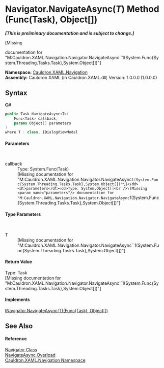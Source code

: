 # Navigator.NavigateAsync(*T*) Method (Func(Task), Object[])
 _**\[This is preliminary documentation and is subject to change.\]**_

\[Missing <summary> documentation for "M:Cauldron.XAML.Navigation.Navigator.NavigateAsync``1(System.Func{System.Threading.Tasks.Task},System.Object[])"\]

**Namespace:**&nbsp;<a href="N_Cauldron_XAML_Navigation">Cauldron.XAML.Navigation</a><br />**Assembly:**&nbsp;Cauldron.XAML (in Cauldron.XAML.dll) Version: 1.0.0.0 (1.0.0.0)

## Syntax

**C#**<br />
``` C#
public Task NavigateAsync<T>(
	Func<Task> callback,
	params Object[] parameters
)
where T : class, IDialogViewModel

```


#### Parameters
&nbsp;<dl><dt>callback</dt><dd>Type: System.Func(Task)<br />\[Missing <param name="callback"/> documentation for "M:Cauldron.XAML.Navigation.Navigator.NavigateAsync``1(System.Func{System.Threading.Tasks.Task},System.Object[])"\]</dd><dt>parameters</dt><dd>Type: System.Object[]<br />\[Missing <param name="parameters"/> documentation for "M:Cauldron.XAML.Navigation.Navigator.NavigateAsync``1(System.Func{System.Threading.Tasks.Task},System.Object[])"\]</dd></dl>

#### Type Parameters
&nbsp;<dl><dt>T</dt><dd>\[Missing <typeparam name="T"/> documentation for "M:Cauldron.XAML.Navigation.Navigator.NavigateAsync``1(System.Func{System.Threading.Tasks.Task},System.Object[])"\]</dd></dl>

#### Return Value
Type: Task<br />\[Missing <returns> documentation for "M:Cauldron.XAML.Navigation.Navigator.NavigateAsync``1(System.Func{System.Threading.Tasks.Task},System.Object[])"\]

#### Implements
<a href="M_Cauldron_XAML_Navigation_INavigator_NavigateAsync__1_2">INavigator.NavigateAsync(T)(Func(Task), Object[])</a><br />

## See Also


#### Reference
<a href="T_Cauldron_XAML_Navigation_Navigator">Navigator Class</a><br /><a href="Overload_Cauldron_XAML_Navigation_Navigator_NavigateAsync">NavigateAsync Overload</a><br /><a href="N_Cauldron_XAML_Navigation">Cauldron.XAML.Navigation Namespace</a><br />